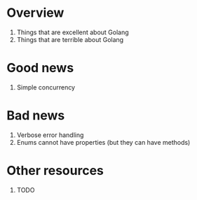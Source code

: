 # Overview
1. Things that are excellent about Golang
1. Things that are terrible about Golang


# Good news
1. Simple concurrency


# Bad news
1. Verbose error handling
1. Enums cannot have properties (but they can have methods)


# Other resources
1. TODO